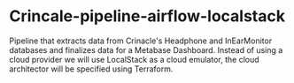 # Crincale-pipeline-airflow-localstack
Pipeline that extracts data from Crinacle's Headphone and InEarMonitor databases and finalizes data for a Metabase Dashboard. Instead of using a cloud provider we will use LocalStack as a cloud emulator, the cloud architector will be specified using Terraform.
